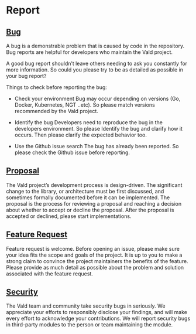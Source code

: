# Report
## [Bug](https://github.com/vdaas/vald/issues/new?assignees=&labels=type%2Fbug%2C+priority%2Fmedium%2C+team%2Fcore&template=bug_report.md&title=)

A bug is a demonstrable problem that is caused by code in the repository. Bug reports are helpful for developers who maintain the Vald project.

A good bug report shouldn’t leave others needing to ask you constantly for more information. So could you please try to be as detailed as possible in your bug report?

Things to check before reporting the bug:
- Check your environment
Bug may occur depending on versions (Go, Docker, Kubernetes, NGT ..etc).
So please match versions recommended by the Vald project. 

- Identify the bug
Developers need to reproduce the bug in the developers environment.
So please Identify the bug and clarify how it occurs.
Then please clarify the expected behavior too.

- Use the Github issue search
The bug has already been reported.
So please check the Github issue before reporting.

## [Proposal]()

The Vald project’s development process is design-driven. 
The significant change to the library, or architecture must be first discussed, and sometimes formally documented before it can be implemented.
The proposal is the process for reviewing a proposal and reaching a decision about whether to accept or decline the proposal.
After the proposal is accepted or declined, please start implementations.

## [Feature Request](https://github.com/vdaas/vald/issues/new?assignees=&labels=type%2Ffeature%2C+priority%2Flow%2C+team%2Fcore&template=feature_request.md&title=)

Feature request is welcome.
Before opening an issue, please make sure your idea fits the scope and goals of the project.
It is up to you to make a strong claim to convince the project maintainers the benefits of the feature.
Please provide as much detail as possible about the problem and solution associated with the feature request.

## [Security](https://github.com/vdaas/vald/issues/new?assignees=&labels=type%2Fsecurity%2C+priority%2Fmedium%2C+team%2Fcore%2C+team%2Fsre&template=security_issue_report.md&title=)

The Vald team and community take security bugs in seriously.
We appreciate your efforts to responsibly disclose your findings, and will make every effort to acknowledge your contributions.
We will report security bugs in third-party modules to the person or team maintaining the module.